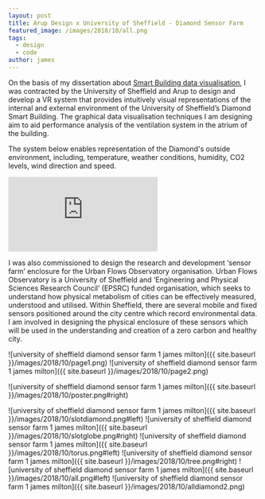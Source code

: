 ```yaml
---
layout: post
title: Arup Design x University of Sheffield - Diamond Sensor Farm
featured_image: /images/2018/10/all.png
tags:
  - design
  - code
author: james
---
```


On the basis of my dissertation about [Smart Building data visualisation](https://jamesmilton.me/dissertation), I was contracted by the University of Sheffield and Arup to design and develop a VR system that provides intuitively visual representations of the internal and external environment of the University of Sheffield’s Diamond Smart Building. The graphical data visualisation techniques I am designing aim to aid performance analysis of the ventilation system in the atrium of the building.

The system below enables representation of the Diamond's outside environment, including, temperature, weather conditions, humidity, CO2 levels, wind direction and speed.

<iframe src='https://www.youtube.com/embed/Tfb4hy4FFEY?autoplay=1&loop=1' frameborder='0' allowfullscreen></iframe>

I was also commissioned to design the research and development ‘sensor farm’ enclosure for the Urban Flows Observatory organisation. Urban Flows Observatory is a University of Sheffield and ‘Engineering and Physical Sciences Research Council’ (EPSRC) funded organisation, which seeks to understand how physical metabolism of cities can be effectively measured, understood and utilised. Within Sheffield, there are several mobile and fixed sensors positioned around the city centre which record environmental data. I am involved in designing the physical enclosure of these sensors which will be used in the understanding and creation of a zero carbon and healthy city.

![university of sheffield diamond sensor farm 1 james milton]({{ site.baseurl }}/images/2018/10/page1.png)
![university of sheffield diamond sensor farm 1 james milton]({{ site.baseurl }}/images/2018/10/page2.png)

![university of sheffield diamond sensor farm 1 james milton]({{ site.baseurl }}/images/2018/10/poster.png#right)

![university of sheffield diamond sensor farm 1 james milton]({{ site.baseurl }}/images/2018/10/slotdiamond.png#left)
![university of sheffield diamond sensor farm 1 james milton]({{ site.baseurl }}/images/2018/10/slotglobe.png#right)
![university of sheffield diamond sensor farm 1 james milton]({{ site.baseurl }}/images/2018/10/torus.png#left)
![university of sheffield diamond sensor farm 1 james milton]({{ site.baseurl }}/images/2018/10/tree.png#right)
![university of sheffield diamond sensor farm 1 james milton]({{ site.baseurl }}/images/2018/10/all.png#left)
![university of sheffield diamond sensor farm 1 james milton]({{ site.baseurl }}/images/2018/10/alldiamond2.png)
